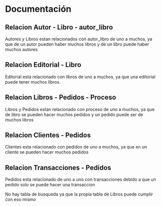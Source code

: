 # Documentación
## Relacion Autor - Libro - autor_libro
Autores y Libros estan relacionados con autor_libro de uno a muchos, ya que de un autor pueden haber muchos libros y de un libro puede haber muchos autores
## Relacion Editorial - Libro
Editorial esta relacionado con libros de uno a muchos, ya que una editorial puede tener muchos libros.
## Relacion Libros - Pedidos - Proceso
Libros y Pedidos estan relacionado con proceso de uno a muchos, ya que de libro se pueden hacer muchos pedidos y un pedido puede ser de muchos libros
## Relacion Clientes - Pedidos
Clientes esta relacionado con pedidos de uno a muchos, ya que en un cliente se pueden hacer muchos pedidos
## Relacion Transacciones - Pedidos
Pedidos esta relacionado de uno a uno con transacciones debido a que un pedido solo se puede hacer una transaccion

No hay tabla de busqueda ya que la propia tabla de Libros puede cumplir con eso mismo
